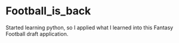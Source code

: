 # Football_is_back
Started learning python, so I applied what I learned into this Fantasy Football draft application.
